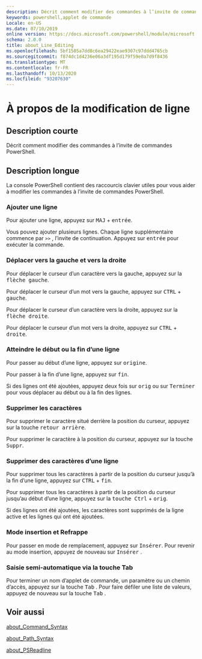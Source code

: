 ```yaml
---
description: Décrit comment modifier des commandes à l’invite de commandes PowerShell.
keywords: powershell,applet de commande
Locale: en-US
ms.date: 07/10/2019
online version: https://docs.microsoft.com/powershell/module/microsoft.powershell.core/about/about_line_editing?view=powershell-5.1&WT.mc_id=ps-gethelp
schema: 2.0.0
title: about_Line_Editing
ms.openlocfilehash: 5bf1505a7dd8c6ea29422eae9307c97ddd4765cb
ms.sourcegitcommit: f874dc1d4236e06a3df195d179f59e0a7d9f8436
ms.translationtype: MT
ms.contentlocale: fr-FR
ms.lasthandoff: 10/13/2020
ms.locfileid: "93207630"
---
```

# <a name="about-line-editing"></a>À propos de la modification de ligne

## <a name="short-description"></a>Description courte

Décrit comment modifier des commandes à l’invite de commandes PowerShell.

## <a name="long-description"></a>Description longue

La console PowerShell contient des raccourcis clavier utiles pour vous aider à modifier les commandes à l’invite de commandes PowerShell.

### <a name="add-a-line"></a>Ajouter une ligne

Pour ajouter une ligne, appuyez sur <kbd>MAJ</kbd> + <kbd>entrée</kbd>.

Vous pouvez ajouter plusieurs lignes. Chaque ligne supplémentaire commence par `>>` , l’invite de continuation. Appuyez sur <kbd>entrée</kbd> pour exécuter la commande.

### <a name="move-left-and-right"></a>Déplacer vers la gauche et vers la droite

Pour déplacer le curseur d’un caractère vers la gauche, appuyez sur la <kbd>flèche gauche</kbd>.

Pour déplacer le curseur d’un mot vers la gauche, appuyez sur <kbd>CTRL</kbd> + <kbd>gauche</kbd>.

Pour déplacer le curseur d’un caractère vers la droite, appuyez sur la <kbd>flèche droite</kbd>.

Pour déplacer le curseur d’un mot vers la droite, appuyez sur <kbd>CTRL</kbd> + <kbd>droite</kbd>.

### <a name="move-to-a-lines-beginning-or-end"></a>Atteindre le début ou la fin d’une ligne

Pour passer au début d’une ligne, appuyez sur <kbd>origine</kbd>.

Pour passer à la fin d’une ligne, appuyez sur <kbd>fin</kbd>.

Si des lignes ont été ajoutées, appuyez deux fois sur <kbd>orig</kbd> ou sur <kbd>Terminer</kbd> pour vous déplacer au début ou à la fin des lignes.

### <a name="delete-characters"></a>Supprimer les caractères

Pour supprimer le caractère situé derrière la position du curseur, appuyez sur la touche <kbd>retour arrière</kbd>.

Pour supprimer le caractère à la position du curseur, appuyez sur la touche <kbd>Suppr</kbd>.

### <a name="delete-characters-from-a-line"></a>Supprimer des caractères d’une ligne

Pour supprimer tous les caractères à partir de la position du curseur jusqu’à la fin d’une ligne, appuyez sur <kbd>CTRL</kbd> + <kbd>fin</kbd>.

Pour supprimer tous les caractères à partir de la position du curseur jusqu’au début d’une ligne, appuyez sur la <kbd>touche Ctrl</kbd> + <kbd>orig</kbd>.

Si des lignes ont été ajoutées, les caractères sont supprimés de la ligne active et les lignes qui ont été ajoutées.

### <a name="insert-and-overstrike-mode"></a>Mode insertion et Refrappe

Pour passer en mode de remplacement, appuyez sur <kbd>Insérer</kbd>. Pour revenir au mode insertion, appuyez de nouveau sur <kbd>Insérer</kbd> .

### <a name="tab-completion"></a>Saisie semi-automatique via la touche Tab

Pour terminer un nom d’applet de commande, un paramètre ou un chemin d’accès, appuyez sur la touche <kbd>Tab</kbd> . Pour faire défiler une liste de valeurs, appuyez de nouveau sur la touche <kbd>Tab</kbd> .

## <a name="see-also"></a>Voir aussi

[about_Command_Syntax](about_Command_Syntax.md)

[about_Path_Syntax](about_Path_Syntax.md)

[about_PSReadline](../../PSReadline/About/about_PSReadline.md)
